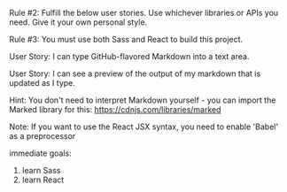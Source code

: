 Rule #2: Fulfill the below user stories. Use whichever libraries or APIs you need. Give it your own personal style.

Rule #3: You must use both Sass and React to build this project.

User Story: I can type GitHub-flavored Markdown into a text area.

User Story: I can see a preview of the output of my markdown that is updated as I type.

Hint: You don't need to interpret Markdown yourself - you can import the Marked library for this: https://cdnjs.com/libraries/marked

Note: If you want to use the React JSX syntax, you need to enable 'Babel' as a preprocessor



immediate goals:

1. learn Sass
2. learn React

